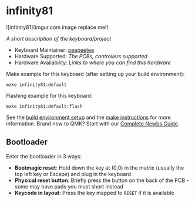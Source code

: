 # infinity81

![infinity81](imgur.com image replace me!)

*A short description of the keyboard/project*

* Keyboard Maintainer: [peepeetee](https://github.com/peepeetee)
* Hardware Supported: *The PCBs, controllers supported*
* Hardware Availability: *Links to where you can find this hardware*

Make example for this keyboard (after setting up your build environment):

    make infinity81:default

Flashing example for this keyboard:

    make infinity81:default:flash

See the [build environment setup](https://docs.qmk.fm/#/getting_started_build_tools) and the [make instructions](https://docs.qmk.fm/#/getting_started_make_guide) for more information. Brand new to QMK? Start with our [Complete Newbs Guide](https://docs.qmk.fm/#/newbs).

## Bootloader

Enter the bootloader in 3 ways:

* **Bootmagic reset**: Hold down the key at (0,0) in the matrix (usually the top left key or Escape) and plug in the keyboard
* **Physical reset button**: Briefly press the button on the back of the PCB - some may have pads you must short instead
* **Keycode in layout**: Press the key mapped to `RESET` if it is available
